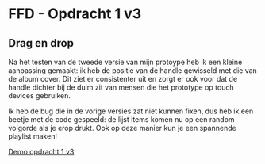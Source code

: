 # FFD - Opdracht 1 v3
## Drag en drop

Na het testen van de tweede versie van mijn protoype heb ik een kleine aanpassing gemaakt: ik heb de positie van de handle gewisseld met die van de album cover. Dit ziet er consistenter uit en zorgt er ook voor dat de handle dichter bij de duim zit van mensen die het prototype op touch devices gebruiken.

Ik heb de bug die in de vorige versies zat niet kunnen fixen, dus heb ik een beetje met de code gespeeld: de lijst items komen nu op een random volgorde als je erop drukt. Ook op deze manier kun je een spannende playlist maken!

[Demo opdracht 1 v3](https://francescodelange.github.io/ffd/Opdracht%201/v3/ "Opdracht 1 v3")
